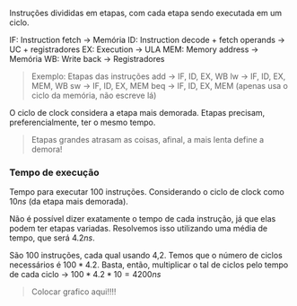 Instruções divididas em etapas, com cada etapa sendo executada em um ciclo.

IF: Instruction fetch -> Memória
ID: Instruction decode + fetch operands -> UC + registradores
EX: Execution -> ULA
MEM: Memory address -> Memória
WB: Write back -> Registradores

> Exemplo: Etapas das instruções
> add -> IF, ID, EX, WB
> lw -> IF, ID, EX, MEM, WB
> sw -> IF, ID, EX, MEM
> beq -> IF, ID, EX, MEM (apenas usa o ciclo da memória, não escreve lá)

O ciclo de clock considera a etapa mais demorada.
Etapas precisam, preferencialmente, ter o mesmo tempo. 

> Etapas grandes atrasam as coisas, afinal, a mais lenta define a demora!

### Tempo de execução
Tempo para executar 100 instruções.
Considerando o ciclo de clock como $10ns$ (da etapa mais demorada).

Não é possível dizer exatamente o tempo de cada instrução, já que elas podem ter etapas variadas. Resolvemos isso utilizando uma média de tempo, que será $4.2ns$.

São 100 instruções, cada qual usando 4,2. Temos que o número de ciclos necessários é $100*4.2$. Basta, então, multiplicar o tal de ciclos pelo tempo de cada ciclo -> $100*4.2*10 = 4200ns$  

> Colocar grafico aqui!!!!

